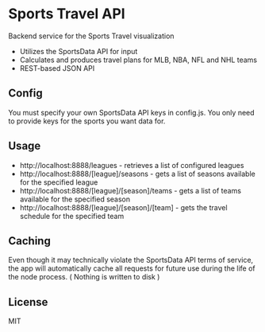 Sports Travel API
=========

Backend service for the Sports Travel visualization

  - Utilizes the SportsData API for input
  - Calculates and produces travel plans for MLB, NBA, NFL and NHL teams
  - REST-based JSON API

Config
-----------

You must specify your own SportsData API keys in config.js. You only need to provide keys for the sports you want data for.

Usage
--------------

* http://localhost:8888/leagues - retrieves a list of configured leagues
* http://localhost:8888/[league]/seasons - gets a list of seasons available for the specified league
* http://localhost:8888/[league]/[season]/teams - gets a list of teams available for the specified season
* http://localhost:8888/[league]/[season]/[team] - gets the travel schedule for the specified team

Caching
-------

Even though it may technically violate the SportsData API terms of service, the app will automatically cache all requests for future use during the life of the node process. ( Nothing is written to disk )

License
----
MIT